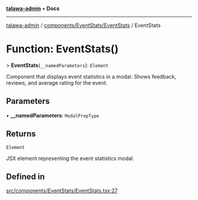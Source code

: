 [**talawa-admin**](../../../../README.md) • **Docs**

***

[talawa-admin](../../../../modules.md) / [components/EventStats/EventStats](../README.md) / EventStats

# Function: EventStats()

\> **EventStats**(`__namedParameters`): `Element`

Component that displays event statistics in a modal.
Shows feedback, reviews, and average rating for the event.

## Parameters

• **\_\_namedParameters**: `ModalPropType`

## Returns

`Element`

JSX element representing the event statistics modal.

## Defined in

[src/components/EventStats/EventStats.tsx:27](https://github.com/PalisadoesFoundation/talawa-admin/blob/c49a58cefb47697eb25ed53aa1ef6d685c772d3e/src/components/EventStats/EventStats.tsx#L27)

